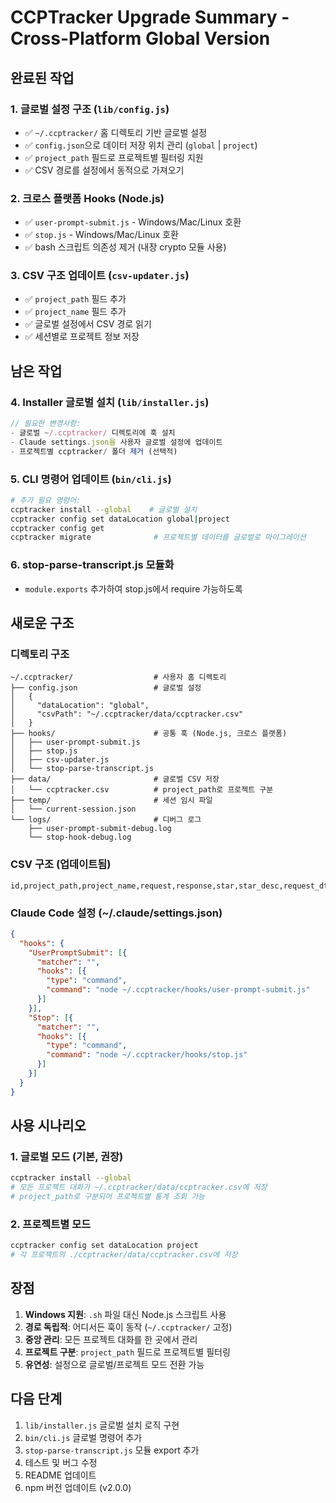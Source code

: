# CCPTracker Upgrade Summary - Cross-Platform Global Version

## 완료된 작업

### 1. 글로벌 설정 구조 (`lib/config.js`)
- ✅ `~/.ccptracker/` 홈 디렉토리 기반 글로벌 설정
- ✅ `config.json`으로 데이터 저장 위치 관리 (`global` | `project`)
- ✅ `project_path` 필드로 프로젝트별 필터링 지원
- ✅ CSV 경로를 설정에서 동적으로 가져오기

### 2. 크로스 플랫폼 Hooks (Node.js)
- ✅ `user-prompt-submit.js` - Windows/Mac/Linux 호환
- ✅ `stop.js` - Windows/Mac/Linux 호환
- ✅ bash 스크립트 의존성 제거 (내장 crypto 모듈 사용)

### 3. CSV 구조 업데이트 (`csv-updater.js`)
- ✅ `project_path` 필드 추가
- ✅ `project_name` 필드 추가
- ✅ 글로벌 설정에서 CSV 경로 읽기
- ✅ 세션별로 프로젝트 정보 저장

## 남은 작업

### 4. Installer 글로벌 설치 (`lib/installer.js`)
```javascript
// 필요한 변경사항:
- 글로벌 ~/.ccptracker/ 디렉토리에 훅 설치
- Claude settings.json을 사용자 글로벌 설정에 업데이트
- 프로젝트별 ccptracker/ 폴더 제거 (선택적)
```

### 5. CLI 명령어 업데이트 (`bin/cli.js`)
```bash
# 추가 필요 명령어:
ccptracker install --global    # 글로벌 설치
ccptracker config set dataLocation global|project
ccptracker config get
ccptracker migrate              # 프로젝트별 데이터를 글로벌로 마이그레이션
```

### 6. stop-parse-transcript.js 모듈화
- `module.exports` 추가하여 stop.js에서 require 가능하도록

## 새로운 구조

### 디렉토리 구조
```
~/.ccptracker/                  # 사용자 홈 디렉토리
├── config.json                 # 글로벌 설정
│   {
│     "dataLocation": "global",
│     "csvPath": "~/.ccptracker/data/ccptracker.csv"
│   }
├── hooks/                      # 공통 훅 (Node.js, 크로스 플랫폼)
│   ├── user-prompt-submit.js
│   ├── stop.js
│   ├── csv-updater.js
│   └── stop-parse-transcript.js
├── data/                       # 글로벌 CSV 저장
│   └── ccptracker.csv          # project_path로 프로젝트 구분
├── temp/                       # 세션 임시 파일
│   └── current-session.json
└── logs/                       # 디버그 로그
    ├── user-prompt-submit-debug.log
    └── stop-hook-debug.log
```

### CSV 구조 (업데이트됨)
```csv
id,project_path,project_name,request,response,star,star_desc,request_dtm,response_dtm,star_dtm,...
```

### Claude Code 설정 (~/.claude/settings.json)
```json
{
  "hooks": {
    "UserPromptSubmit": [{
      "matcher": "",
      "hooks": [{
        "type": "command",
        "command": "node ~/.ccptracker/hooks/user-prompt-submit.js"
      }]
    }],
    "Stop": [{
      "matcher": "",
      "hooks": [{
        "type": "command",
        "command": "node ~/.ccptracker/hooks/stop.js"
      }]
    }]
  }
}
```

## 사용 시나리오

### 1. 글로벌 모드 (기본, 권장)
```bash
ccptracker install --global
# 모든 프로젝트 대화가 ~/.ccptracker/data/ccptracker.csv에 저장
# project_path로 구분되어 프로젝트별 통계 조회 가능
```

### 2. 프로젝트별 모드
```bash
ccptracker config set dataLocation project
# 각 프로젝트의 ./ccptracker/data/ccptracker.csv에 저장
```

## 장점

1. **Windows 지원**: `.sh` 파일 대신 Node.js 스크립트 사용
2. **경로 독립적**: 어디서든 훅이 동작 (`~/.ccptracker/` 고정)
3. **중앙 관리**: 모든 프로젝트 대화를 한 곳에서 관리
4. **프로젝트 구분**: `project_path` 필드로 프로젝트별 필터링
5. **유연성**: 설정으로 글로벌/프로젝트 모드 전환 가능

## 다음 단계

1. `lib/installer.js` 글로벌 설치 로직 구현
2. `bin/cli.js` 글로벌 명령어 추가
3. `stop-parse-transcript.js` 모듈 export 추가
4. 테스트 및 버그 수정
5. README 업데이트
6. npm 버전 업데이트 (v2.0.0)
